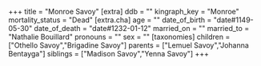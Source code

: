+++
title = "Monroe Savoy"
[extra]
ddb = ""
kingraph_key = "Monroe"
mortality_status = "Dead"
[extra.cha]
age = ""
date_of_birth = "date#1149-05-30"
date_of_death = "date#1232-01-12"
married_on = ""
married_to = "Nathalie Bouillard"
pronouns = ""
sex = ""
[taxonomies]
children = ["Othello Savoy","Brigadine Savoy"]
parents = ["Lemuel Savoy","Johanna Bentayga"]
siblings = ["Madison Savoy","Yenna Savoy"]
+++

